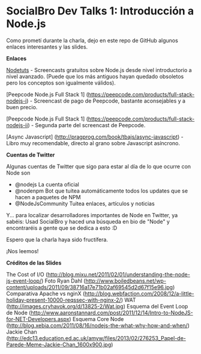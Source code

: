 SocialBro Dev Talks 1: Introducción a Node.js
===========================================

Como prometí durante la charla, dejo en este repo de GitHub algunos enlaces interesantes y las slides.

**Enlaces**

[Nodetuts](http://nodetuts.com/) - Screencasts gratuitos sobre Node.js desde nivel introductorio a nivel avanzado.
(Puede que los más antiguos hayan quedado obsoletos pero los conceptos son igualmente válidos).

[Peepcode Node.js Full Stack 1] (https://peepcode.com/products/full-stack-nodejs-i) - Screencast de pago de Peepcode, bastante aconsejables y a buen precio.

[Peepcode Node.js Full Stack 1] (https://peepcode.com/products/full-stack-nodejs-ii) - Segunda parte del screencast de Peepcode.

[Async Javascript] (http://pragprog.com/book/tbajs/async-javascript) - Libro muy recomendable, directo al grano sobre Javascript asíncrono.

**Cuentas de Twitter**

Algunas cuentas de Twitter que sigo para estar al día de lo que ocurre con Node son

- @nodejs La cuenta oficial
- @nodenpm Bot que tuitea automáticamente todos los updates que se hacen a paquetes de NPM
- @NodeJsCommunity Tuitea enlaces, artículos y noticias

Y... para localizar desarrolladores importantes de Node en Twitter, ya sabéis: Usad SocialBro y haced una búsqueda
en bio de "Node" y encontraréis a gente que se dedica a esto :D

Espero que la charla haya sido fructífera.

¡Nos leemos!




**Créditos de las Slides**

The Cost of I/O (http://blog.mixu.net/2011/02/01/understanding-the-node-js-event-loop/)
Foto Ryan Dahl (http://www.boiledbeans.net/wp-content/uploads/2011/09/38716a17e71b02af69545d2d67f15e96.jpg)
Comparativa Apache vs nginX (http://blog.webfaction.com/2008/12/a-little-holiday-present-10000-reqssec-with-nginx-2/)
WAT (http://images.cryhavok.org/d/13825-2/Wat.jpg)
Esquema del Event Loop de Node (http://www.aaronstannard.com/post/2011/12/14/Intro-to-NodeJS-for-NET-Developers.aspx)
Esquema Core Node (http://blog.xebia.com/2011/08/16/nodejs-the-what-why-how-and-when/)
Jackie Chan (http://edc13.education.ed.ac.uk/amyw/files/2013/02/276253_Papel-de-Parede-Meme-Jackie-Chan_1600x900.jpg)
